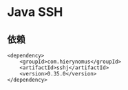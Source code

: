 # Java SSH

## 依赖
``` 
<dependency>
    <groupId>com.hierynomus</groupId>
    <artifactId>sshj</artifactId>
    <version>0.35.0</version>
</dependency>
```